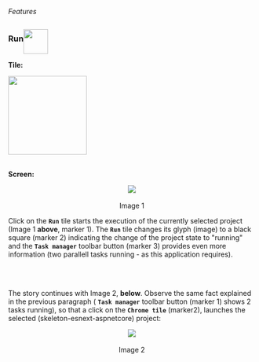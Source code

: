_Features_

<h3 style="float: left">Run</h3>
<p style="float: left">
  <img src="https://cloud.githubusercontent.com/assets/2712405/18616543/c606bfb4-7d8b-11e6-933a-eba407c35444.png" width="50"></img>
</p>
<p style="clear: both"></p>

**Tile:**  
<p align=left>
  <img src="https://cloud.githubusercontent.com/assets/2712405/18616543/c606bfb4-7d8b-11e6-933a-eba407c35444.png" width="160"></img>
 <br><br>
</p>

**Screen:**
<br>
<p align=center>
  <img src="https://cloud.githubusercontent.com/assets/2712405/18616516/4fe35f68-7d8b-11e6-897f-51247c8a088c.png"></img>
 <br><br>
Image 1
</p>



Click on the **`Run`** tile starts the execution of the currently selected project (Image 1 **above**, marker 1). The **`Run`** tile changes its glyph (image) to a black square (marker 2) indicating the change of the project state to "running" and the **`Task manager`** toolbar button (marker 3) provides even more information (two parallell tasks running - as this application requires).

<br><br>

The story continues with Image 2, **below**. Observe the same fact explained in the previous paragraph ( **`Task manager`** toolbar button (marker 1) shows 2 tasks running), so that a click on the **`Chrome tile`** (marker2), launches the selected (skeleton-esnext-aspnetcore) project:

<p align=center>
  <img src="https://cloud.githubusercontent.com/assets/2712405/18616680/34955344-7d8e-11e6-9ec3-de5c8b2bd697.png"></img>
 <br><br>
Image 2
</p>

